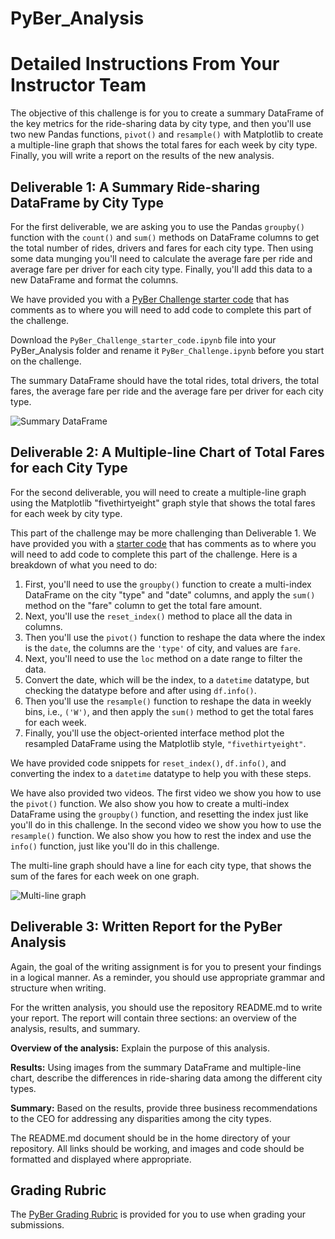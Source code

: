 # PyBer_Analysis
# Detailed Instructions From Your Instructor Team

The objective of this challenge is for you to create a summary DataFrame of the key metrics for the ride-sharing data by city type, and then you'll use two new Pandas functions, `pivot()` and `resample()` with Matplotlib to create a multiple-line graph that shows the total fares for each week by city type. Finally, you will write a report on the results of the new analysis.

## Deliverable 1: A Summary Ride-sharing DataFrame by City Type

For the first deliverable, we are asking you to use the Pandas `groupby()` function with the `count()` and `sum()` methods on DataFrame columns to get the total number of rides, drivers and fares for each city type. Then using some data munging you'll need to calculate the average fare per ride and average fare per driver for each city type. Finally, you'll add this data to a new DataFrame and format the columns.

We have provided you with a [PyBer Challenge starter code](PyBer_Challenge_starter_code.ipynb) that has comments as to where you will need to add code to complete this part of the challenge.

Download the `PyBer_Challenge_starter_code.ipynb` file into your PyBer_Analysis folder and rename it `PyBer_Challenge.ipynb` before you start on the challenge.

The summary DataFrame should have the total rides, total drivers, the total fares, the average fare per ride and the average fare per driver for each city type.

![Summary DataFrame](Summary_DataFrame.png)

## Deliverable 2: A Multiple-line Chart of Total Fares for each City Type

For the second deliverable, you will need to create a multiple-line graph using the Matplotlib "fivethirtyeight" graph style that shows the total fares for each week by city type.

This part of the challenge may be more challenging than Deliverable 1. We have provided you with a [starter code](PyBer_Challenge_starter_code.ipynb) that has comments as to where you will need to add code to complete this part of the challenge. Here is a breakdown of what you need to do:

1. First, you'll need to use the `groupby()` function to create a multi-index DataFrame on the city "type" and "date" columns, and apply the `sum()` method on the "fare" column to get the total fare amount.
2. Next, you'll use the `reset_index()` method to place all the data in columns.
3. Then you'll use the `pivot()` function to reshape the data where the index is the `date`, the columns are the `'type'` of city, and values are `fare`.
4. Next, you'll need to use the `loc` method on a date range to filter the data.
5. Convert the date, which will be the index, to a `datetime` datatype, but checking the datatype before and after using `df.info()`.
6. Then you'll use the `resample()` function to reshape the data in weekly bins, i.e., `('W')`, and then apply the `sum()` method to get the total fares for each week.
7. Finally, you'll use the object-oriented interface method plot the resampled DataFrame using the Matplotlib style, `"fivethirtyeight"`.

We have provided code snippets for `reset_index()`, `df.info()`, and converting the index to a `datetime` datatype to help you with these steps.

We have also provided two videos. The first video we show you how to use the `pivot()` function. We also show you how to create a multi-index DataFrame using the `groupby()` function, and resetting the index just like you'll do in this challenge. In the second video we show you how to use the `resample()` function. We also show you how to rest the index and use the `info()` function, just like you'll do in this challenge.

The multi-line graph should have a line for each city type, that shows the sum of the fares for each week on one graph.

![Multi-line graph](Challenge_fare_summary.png)

## Deliverable 3: Written Report for the PyBer Analysis

Again, the goal of the writing assignment is for you to present your findings in a logical manner. As a reminder, you should use appropriate grammar and structure when writing.

For the written analysis, you should use the repository README.md to write your report. The report will contain three sections: an overview of the analysis, results, and summary.

**Overview of the analysis:** Explain the purpose of this analysis.

**Results:** Using images from the summary DataFrame and multiple-line chart, describe the differences in ride-sharing data among the different city types.

**Summary:** Based on the results, provide three business recommendations to the CEO for addressing any disparities among the city types.

The README.md document should be in the home directory of your repository. All links should be working, and images and code should be formatted and displayed where appropriate.

## Grading Rubric

The [PyBer Grading Rubric](Module_5_Challenge_Grading_Rubric.pdf) is provided for you to use when grading your submissions.
